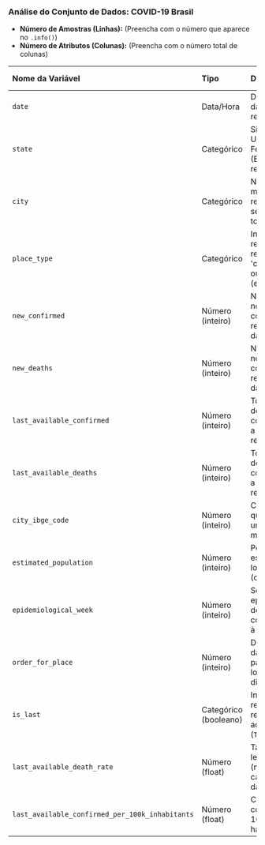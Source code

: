 ### Análise do Conjunto de Dados: COVID-19 Brasil

* **Número de Amostras (Linhas):** (Preencha com o número que aparece no `.info()`)
* **Número de Atributos (Colunas):** (Preencha com o número total de colunas)

| Nome da Variável | Tipo | Descrição | Unidades | Valores Faltantes |
| :--- | :--- | :--- | :--- | :--- |
| `date` | Data/Hora | Data em que os dados foram registrados. | N/A | (Confirmar) |
| `state` | Categórico | Sigla da Unidade Federativa (Estado) do registro. | N/A | (Confirmar) |
| `city` | Categórico | Nome do município do registro. Pode ser nulo para totais estaduais. | N/A | (Confirmar) |
| `place_type` | Categórico | Indica se o registro se refere a uma 'city' (cidade) ou 'state' (estado). | N/A | (Confirmar) |
| `new_confirmed` | Número (inteiro) | Número de novos casos confirmados registrados na data. | Casos | (Confirmar) |
| `new_deaths` | Número (inteiro) | Número de novas mortes confirmadas registradas na data. | Mortes | (Confirmar) |
| `last_available_confirmed` | Número (inteiro) | Total acumulado de casos confirmados até a data do registro. | Casos | (Confirmar) |
| `last_available_deaths` | Número (inteiro) | Total acumulado de mortes confirmadas até a data do registro. | Mortes | (Confirmar) |
| `city_ibge_code` | Número (inteiro) | Código IBGE que identifica unicamente o município. | N/A | (Confirmar) |
| `estimated_population` | Número (inteiro) | População estimada para o local (cidade/estado). | Pessoas | (Confirmar) |
| `epidemiological_week` | Número (inteiro) | Semana epidemiológica do ano correspondente à data. | N/A | (Confirmar) |
| `order_for_place` | Número (inteiro) | Dia sequencial da pandemia para aquele local (1º dia, 2º dia, etc.). | N/A | (Confirmar) |
| `is_last` | Categórico (booleano) | Indica se é o registro mais recente para aquele local (`True`/`False`). | N/A | (Confirmar) |
| `last_available_death_rate`| Número (float) | Taxa de letalidade (mortes / casos) calculada até a data. | Taxa | (Confirmar) |
| `last_available_confirmed_per_100k_inhabitants`| Número (float) | Casos confirmados por 100 mil habitantes. | Casos por 100k hab. | (Confirmar) |
